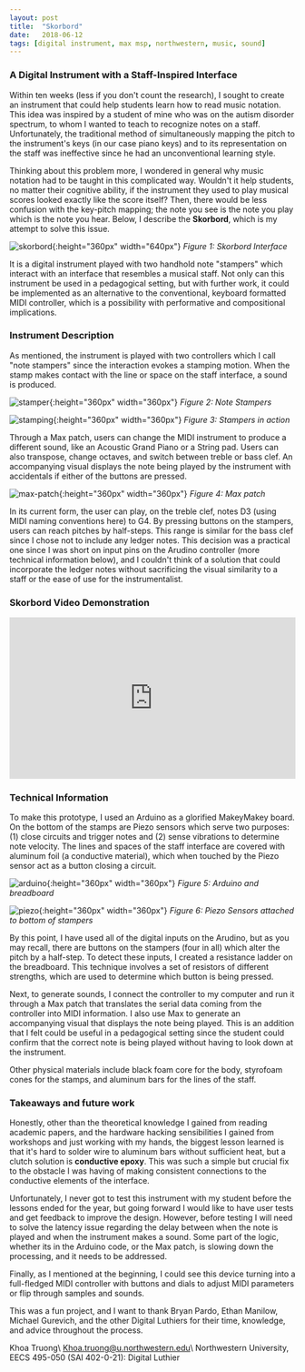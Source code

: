 ```yaml
---
layout: post
title:  "Skorbord"
date:   2018-06-12
tags: [digital instrument, max msp, northwestern, music, sound]
---
```


### A Digital Instrument with a Staff-Inspired Interface
Within ten weeks (less if you don't count the research), I sought to create an instrument that could help students learn how to read music notation. This idea was inspired by a student of mine who was on the autism disorder spectrum, to whom I wanted to teach to recognize notes on a staff. Unfortunately, the traditional method of simultaneously mapping the pitch to the instrument's keys (in our case piano keys) and to its representation on the staff was ineffective since he had an unconventional learning style.

Thinking about this problem more, I wondered in general why music notation had to be taught in this complicated way. Wouldn't it help students, no matter their cognitive ability, if the instrument they used to play musical scores looked exactly like the score itself? Then, there would be less confusion with the key-pitch mapping; the note you see is the note you play which is the note you hear. Below, I describe the **Skorbord**, which is my attempt to solve this issue.

![skorbord](../assets/images/dl-empty-staff.png){:height="360px" width="640px"}
*Figure 1: Skorbord Interface*

It is a digital instrument played with two handhold note "stampers" which interact with an interface that resembles a musical staff. Not only can this instrument be used in a pedagogical setting, but with further work, it could be implemented as an alternative to the conventional, keyboard formatted MIDI controller, which is a possibility with performative and compositional implications.

### Instrument Description
As mentioned, the instrument is played with two controllers which I call "note stampers" since the interaction evokes a stamping motion. When the stamp makes contact with the line or space on the staff interface, a sound is produced.

![stamper](../assets/images/dl-stampers.png){:height="360px" width="360px"}
*Figure 2: Note Stampers*

![stamping](../assets/images/dl-stamping.png){:height="360px" width="360px"}
*Figure 3: Stampers in action*

Through a Max patch, users can change the MIDI instrument to produce a different sound, like an Acoustic Grand Piano or a String pad. Users can also transpose, change octaves, and switch between treble or bass clef. An accompanying visual displays the note being played by the instrument with accidentals if either of the buttons are pressed.

![max-patch](../assets/images/dl-max-patch.png){:height="360px" width="360px"}
*Figure 4: Max patch*

In its current form, the user can play, on the treble clef, notes D3 (using MIDI naming conventions here) to G4. By pressing buttons on the stampers, users can reach pitches by half-steps. This range is similar for the bass clef since I chose not to include any ledger notes. This decision was a practical one since I was short on input pins on the Arudino controller (more technical information below), and I couldn't think of a solution that could incorporate the ledger notes without sacrificing the visual similarity to a staff or the ease of use for the instrumentalist.


### Skorbord Video Demonstration
<div style="position:relative;height:0;padding-bottom:56.25%; margin-bottom:2%"><iframe src="https://www.youtube.com/embed/84eGUzAklPM" width="640" height="360" frameborder="0" style="position:absolute;width:100%;height:100%;left:0" allowfullscreen></iframe></div>

### Technical Information
To make this prototype, I used an Arduino as a glorified MakeyMakey board. On the bottom of the stamps are Piezo sensors which serve two purposes: (1) close circuits and trigger notes and (2) sense vibrations to determine note velocity. The lines and spaces of the staff interface are covered with aluminum foil (a conductive material), which when touched by the Piezo sensor act as a button closing a circuit.

![arduino](../assets/images/dl-tech-arduino.png){:height="360px" width="360px"}
*Figure 5: Arduino and breadboard*

![piezo](../assets/images/dl-tech-piezo.png){:height="360px" width="360px"}
*Figure 6: Piezo Sensors attached to bottom of stampers*

By this point, I have used all of the digital inputs on the Arudino, but as you may recall, there are buttons on the stampers (four in all) which alter the pitch by a half-step. To detect these inputs, I created a resistance ladder on the breadboard. This technique involves a set of resistors of different strengths, which are used to determine which button is being pressed.

Next, to generate sounds, I connect the controller to my computer and run it through a Max patch that translates the serial data coming from the controller into MIDI information. I also use Max to generate an accompanying visual that displays the note being played. This is an addition that I felt could be useful in a pedagogical setting since the student could confirm that the correct note is being played without having to look down at the instrument.

Other physical materials include black foam core for the body, styrofoam cones for the stamps, and aluminum bars for the lines of the staff.

### Takeaways and future work
Honestly, other than the theoretical knowledge I gained from reading academic papers, and the hardware hacking sensibilities I gained from workshops and just working with my hands, the biggest lesson learned is that it's hard to solder wire to aluminum bars without sufficient heat, but a clutch solution is **conductive epoxy**. This was such a simple but crucial fix to the obstacle I was having of making consistent connections to the conductive elements of the interface.

Unfortunately, I never got to test this instrument with my student before the lessons ended for the year, but going forward I would like to have user tests and get feedback to improve the design. However, before testing I will need to solve the latency issue regarding the delay between when the note is played and when the instrument makes a sound. Some part of the logic, whether its in the Arduino code, or the Max patch, is slowing down the processing, and it needs to be addressed.

Finally, as I mentioned at the beginning, I could see this device turning into a full-fledged MIDI controller with buttons and dials to adjust MIDI parameters or flip through samples and sounds.

This was a fun project, and I want to thank Bryan Pardo, Ethan Manilow, Michael Gurevich, and the other Digital Luthiers for their time, knowledge, and advice throughout the process.

Khoa Truong\\
Khoa.truong@u.northwestern.edu\\
Northwestern University, EECS 495-050 (SAI 402-0-21): Digital Luthier
